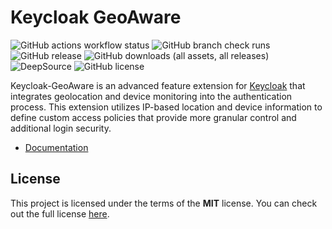 Keycloak GeoAware
============
![GitHub actions workflow status](https://img.shields.io/github/actions/workflow/status/B2-Code/Keycloak-GeoAware/allTests.yml)
![GitHub branch check runs](https://img.shields.io/github/check-runs/B2-Code/Keycloak-GeoAware/main)
![GitHub release](https://img.shields.io/github/v/release/B2-Code/Keycloak-GeoAware)
![GitHub downloads (all assets, all releases)](https://img.shields.io/github/downloads/B2-Code/Keycloak-GeoAware/total)
![DeepSource](https://app.deepsource.com/gh/B2-Code/Keycloak-GeoAware.svg/?label=code+coverage&show_trend=true)
![GitHub license](https://img.shields.io/github/license/B2-Code/Keycloak-GeoAware)

Keycloak-GeoAware is an advanced feature extension for [Keycloak](https://www.keycloak.org) that integrates geolocation and device monitoring into the authentication process. This extension utilizes IP-based location and device information to define custom access policies that provide more granular control and additional login security.

- [Documentation](https://b2-code.github.io/Keycloak-GeoAware)

## License
This project is licensed under the terms of the **MIT** license. You can check out the full license [here](https://github.com/B2-Code/Keycloak-GeoAware/blob/main/LICENSE).
